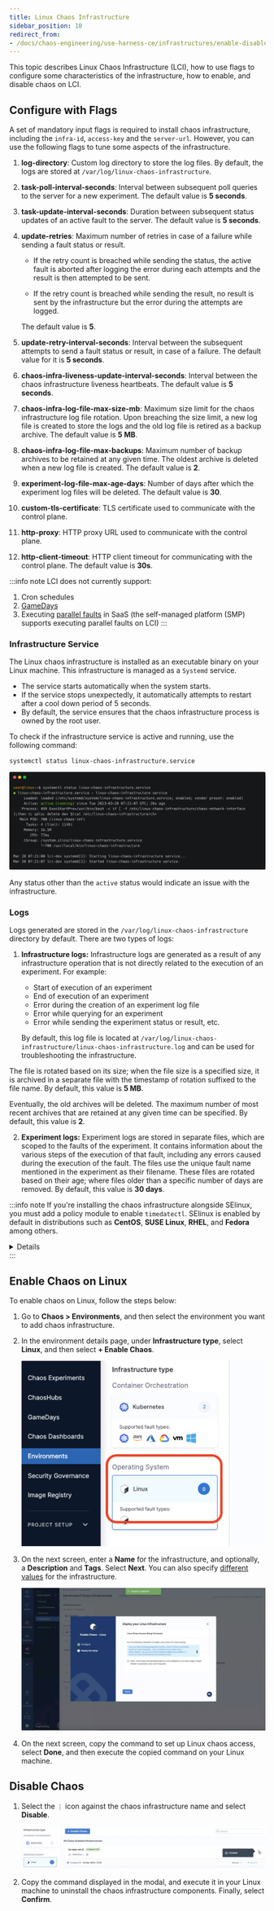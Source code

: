 ```yaml
---
title: Linux Chaos Infrastructure
sidebar_position: 10
redirect_from:
- /docs/chaos-engineering/use-harness-ce/infrastructures/enable-disable#on-linux-infrastructure
---
```


This topic describes Linux Chaos Infrastructure (LCI), how to use flags to configure some characteristics of the infrastructure, how to enable, and disable chaos on LCI.

## Configure with Flags

A set of mandatory input flags is required to install chaos infrastructure, including the `infra-id`, `access-key` and the `server-url`. However, you can use the following flags to tune some aspects of the infrastructure.
1. **log-directory**: Custom log directory to store the log files. By default, the logs are stored at `/var/log/linux-chaos-infrastructure`.
2. **task-poll-interval-seconds**: Interval between subsequent poll queries to the server for a new experiment. The default value is **5 seconds**.
3. **task-update-interval-seconds**: Duration between subsequent status updates of an active fault to the server. The default value is **5 seconds**.
4. **update-retries**: Maximum number of retries in case of a failure while sending a fault status or result.

    * If the retry count is breached while sending the status, the active fault is aborted after logging the error during each attempts and the result is then attempted to be sent.

    * If the retry count is breached while sending the result, no result is sent by the infrastructure but the error during the attempts are logged.

    The default value is **5**.

5. **update-retry-interval-seconds**: Interval between the subsequent attempts to send a fault status or result, in case of a failure. The default value for it is **5 seconds**.
6. **chaos-infra-liveness-update-interval-seconds**: Interval between the chaos infrastructure liveness heartbeats. The default value is **5 seconds**.
7. **chaos-infra-log-file-max-size-mb**: Maximum size limit for the chaos infrastructure log file rotation. Upon breaching the size limit, a new log file is created to store the logs and the old log file is retired as a backup archive. The default value is **5 MB**.
8. **chaos-infra-log-file-max-backups**: Maximum number of backup archives to be retained at any given time. The oldest archive is deleted when a new log file is created. The default value is **2**.
9. **experiment-log-file-max-age-days**: Number of days after which the experiment log files will be deleted. The default value is **30**.
10. **custom-tls-certificate**: TLS certificate used to communicate with the control plane.
11. **http-proxy**: HTTP proxy URL used to communicate with the control plane.
12. **http-client-timeout**: HTTP client timeout for communicating with the control plane. The default value is **30s**.

:::info note
LCI does not currently support:
1. Cron schedules
2. [GameDays](/docs/chaos-engineering/use-harness-ce/GameDay)
3. Executing [parallel faults](/docs/chaos-engineering/use-harness-ce/experiments/create-experiments) in SaaS (the self-managed platform (SMP) supports executing parallel faults on LCI)
:::

### Infrastructure Service
The Linux chaos infrastructure is installed as an executable binary on your Linux machine. This infrastructure is managed as a `Systemd` service.
- The service starts automatically when the system starts.
- If the service stops unexpectedly, it automatically attempts to restart after a cool down period of 5 seconds.
- By default, the service ensures that the chaos infrastructure process is owned by the root user.

To check if the infrastructure service is active and running, use the following command:
```
systemctl status linux-chaos-infrastructure.service
```
![Terminal](./static/terminal.png)

Any status other than the `active` status would indicate an issue with the infrastructure.

### Logs
Logs generated are stored in the `/var/log/linux-chaos-infrastructure` directory by default. There are two types of logs:
1. **Infrastructure logs:** Infrastructure logs are generated as a result of any infrastructure operation that is not directly related to the execution of an experiment. For example:
    - Start of execution of an experiment
    - End of execution of an experiment
    - Error during the creation of an experiment log file
    - Error while querying for an experiment
    - Error while sending the experiment status or result, etc.

    By default, this log file is located at `/var/log/linux-chaos-infrastructure/linux-chaos-infrastructure.log` and can be used for troubleshooting the infrastructure.

The file is rotated based on its size; when the file size is a specified size, it is archived in a separate file with the timestamp of rotation suffixed to the file name. By default, this value is **5 MB**.

Eventually, the old archives will be deleted. The maximum number of most recent archives that are retained at any given time can be specified. By default, this value is **2**.


2. **Experiment logs:** Experiment logs are stored in separate files, which are scoped to the faults of the experiment. It contains information about the various steps of the execution of that fault, including any errors caused during the execution of the fault. The files use the unique fault name mentioned in the experiment as their filename.
These files are rotated based on their age; where files older than a specific number of days are removed. By default, this value is **30 days**.


:::info note
If you're installing the chaos infrastructure alongside SElinux, you must add a policy module to enable `timedatectl`. SElinux is enabled by default in distributions such as **CentOS**, **SUSE Linux**, **RHEL**, and **Fedora** among others.

<details>

If you have enabled SELinux for your OS, you must add a policy module prior to the installation of the infrastructure to access `timedatectl`, which is used in the **linux-time-chaos** fault.

To add the policy module:

1. Create the file `timedatectlAllow.te` in your Linux machine as follows:

  ```te

  module timedatectlAllow 1.0;

  require {
          type systemd_timedated_t;
          type initrc_t;
          class dbus send_msg;
  }

  #============= systemd_timedated_t ==============
  allow systemd_timedated_t initrc_t:dbus send_msg;

  ```

1. Install the utilities that will help in compiling and packaging the policy module for your system. Here, we're using the yum package manager to install them:

  ```bash
  sudo yum install -y policycoreutils-python checkpolicy
  ```

1. After the installation of these packages, compile the policy module with the following command:

  ```bash
  sudo checkmodule -M -m -o timedatectlAllow.mod timedatectlAllow.te
  ```

  This creates the binary policy module file `timedatectlAllow.mod`.

1. Use the policy module file from the previous step to create a policy module package:

  ```bash
  sudo semodule_package -o timedatectlAllow.pp -m timedatectlAllow.mod
  ```

  This creates the policy module package file `timedatectlAllow.pp`.

1. Add the package file from the previous step alongside the other SELinux modules in your system:

  ```bash
  sudo semodule -i timedatectlAllow.pp
  ```

The SELinux policy module is now added, and you can proceed to install the infrastructure.

</details>
:::

## Enable Chaos on Linux

To enable chaos on Linux, follow the steps below:

1. Go to **Chaos > Environments**, and then select the environment you want to add chaos infrastructure.

1. In the environment details page, under **Infrastructure type**, select **Linux**, and then select **+ Enable Chaos**.

    ![Create Infra](./static/select-linux-2.png)

1. On the next screen, enter a **Name** for the infrastructure, and optionally, a **Description** and **Tags**. Select **Next**.
You can also specify [different values](/docs/chaos-engineering/concepts/chaos101#chaos-infrastructure) for the infrastructure.

    ![Execute Command](./static/deploy-infra-4.png)

1. On the next screen, copy the command to set up Linux chaos access, select **Done**, and then execute the copied command on your Linux machine.


## Disable Chaos

1. Select the `⋮` icon against the chaos infrastructure name and select **Disable**.

    ![Delete Chaos Infra](./static/12.delete-infra.png)

2. Copy the command displayed in the modal, and execute it in your Linux machine to uninstall the chaos infrastructure components. Finally, select **Confirm**.